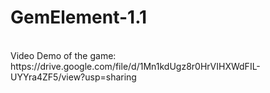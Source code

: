 # GemElement-1.1

<br>
Video Demo of the game: https://drive.google.com/file/d/1Mn1kdUgz8r0HrVIHXWdFIL-UYYra4ZF5/view?usp=sharing

